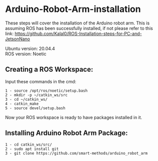 # Arduino-Robot-Arm-installation
  These steps will cover the installation of the Arduino robot arm. This is assuming ROS has been successfully installed, if not please refer to this link: https://github.com/Kalal0/ROS-Installation-steps-for-PC-and-JetsonNano </br>
  
Ubuntu version: 20.04.4 </br>
ROS version: Noetic




## Creating a ROS Workspace: 

Input these commands in the cmd: 
    
    1 - source /opt/ros/noetic/setup.bash
    2 - mkdir -p ~/catkin_ws/src
    3 - cd ~/catkin_ws/ 
    4 - catkin_make
    5 - source devel/setup.bash
    
Now your ROS workspace is ready to have packages installed in it. 



## Installing Arduino Robot Arm Package: 

    1 - cd catkin_ws/src/
    2 - sudo apt install git
    3 - git clone https://github.com/smart-methods/arduino_robot_arm
